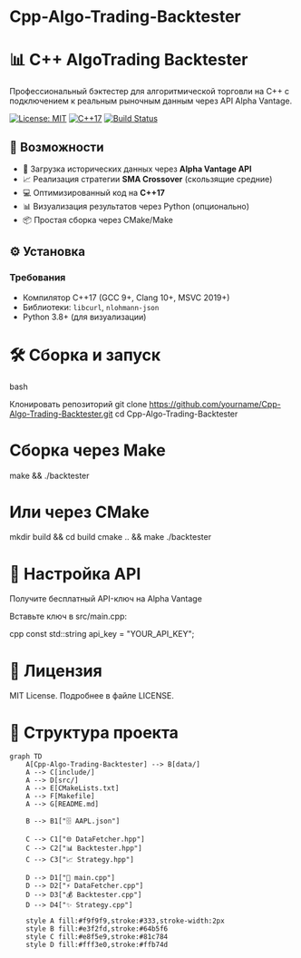 # Cpp-Algo-Trading-Backtester
# 📊 C++ AlgoTrading Backtester

Профессиональный бэктестер для алгоритмической торговли на C++ с подключением к реальным рыночным данным через API Alpha Vantage.

[![License: MIT](https://img.shields.io/badge/License-MIT-yellow.svg)](LICENSE)
[![C++17](https://img.shields.io/badge/C++-17-blue.svg)](https://en.cppreference.com/w/cpp/17)
[![Build Status](https://img.shields.io/github/actions/workflow/status/yourname/Cpp-Algo-Trading-Backtester/build.yml)](https://github.com/yourname/Cpp-Algo-Trading-Backtester/actions)

## 🚀 Возможности

- 📡 Загрузка исторических данных через **Alpha Vantage API**
- 📈 Реализация стратегии **SMA Crossover** (скользящие средние)
- 💻 Оптимизированный код на **C++17**
- 📊 Визуализация результатов через Python (опционально)
- 📦 Простая сборка через CMake/Make

## ⚙️ Установка

### Требования
- Компилятор C++17 (GCC 9+, Clang 10+, MSVC 2019+)
- Библиотеки: `libcurl`, `nlohmann-json`
- Python 3.8+ (для визуализации)

# 🛠 Сборка и запуск

bash

Клонировать репозиторий
git clone https://github.com/yourname/Cpp-Algo-Trading-Backtester.git
cd Cpp-Algo-Trading-Backtester

# Сборка через Make

make && ./backtester

# Или через CMake

mkdir build && cd build
cmake .. && make
./backtester

# 🔑 Настройка API

Получите бесплатный API-ключ на Alpha Vantage

Вставьте ключ в src/main.cpp:

cpp
const std::string api_key = "YOUR_API_KEY";

# 📜 Лицензия

MIT License. Подробнее в файле LICENSE.

# 📂 Структура проекта

```mermaid
graph TD
    A[Cpp-Algo-Trading-Backtester] --> B[data/]
    A --> C[include/]
    A --> D[src/]
    A --> E[CMakeLists.txt]
    A --> F[Makefile]
    A --> G[README.md]
    
    B --> B1["🗄️ AAPL.json"]
    
    C --> C1["🌐 DataFetcher.hpp"]
    C --> C2["📊 Backtester.hpp"]
    C --> C3["📈 Strategy.hpp"]
    
    D --> D1["🚀 main.cpp"]
    D --> D2["⚡ DataFetcher.cpp"]
    D --> D3["💰 Backtester.cpp"]
    D --> D4["✨ Strategy.cpp"]
    
    style A fill:#f9f9f9,stroke:#333,stroke-width:2px
    style B fill:#e3f2fd,stroke:#64b5f6
    style C fill:#e8f5e9,stroke:#81c784
    style D fill:#fff3e0,stroke:#ffb74d
```
